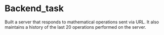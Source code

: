 # Backend_task
Built a server that responds to mathematical operations sent via URL. It also maintains a history of the last 20 operations performed on the server.
